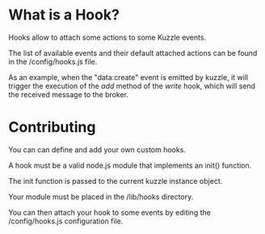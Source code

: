 # What is a Hook?

Hooks allow to attach some actions to some Kuzzle events.

The list of available events and their default attached actions can be found in the /config/hooks.js file.

As an example, when the "data:create" event is emitted by kuzzle, it will trigger the execution of the *add* method of the *write* hook, which will send the received message to the broker.

# Contributing

You can can define and add your own custom hooks.

A hook must be a valid node.js module that implements an init() function.

The init function is passed to the current kuzzle instance object.

Your module must be placed in the /lib/hooks directory.

You can then attach your hook to some events by editing the /config/hooks.js configuration file.